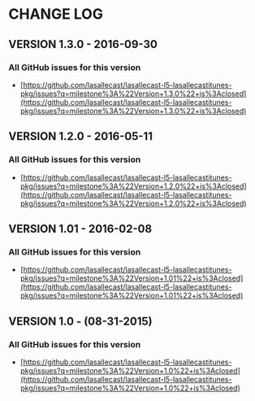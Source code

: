 # CHANGE LOG

## VERSION 1.3.0 - 2016-09-30

### All GitHub issues for this version
* [https://github.com/lasallecast/lasallecast-l5-lasallecastitunes-pkg/issues?q=milestone%3A%22Version+1.3.0%22+is%3Aclosed](https://github.com/lasallecast/lasallecast-l5-lasallecastitunes-pkg/issues?q=milestone%3A%22Version+1.3.0%22+is%3Aclosed)

## VERSION 1.2.0 - 2016-05-11

### All GitHub issues for this version
* [https://github.com/lasallecast/lasallecast-l5-lasallecastitunes-pkg/issues?q=milestone%3A%22Version+1.2.0%22+is%3Aclosed](https://github.com/lasallecast/lasallecast-l5-lasallecastitunes-pkg/issues?q=milestone%3A%22Version+1.2.0%22+is%3Aclosed)

## VERSION 1.01 - 2016-02-08

### All GitHub issues for this version
* [https://github.com/lasallecast/lasallecast-l5-lasallecastitunes-pkg/issues?q=milestone%3A%22Version+1.01%22+is%3Aclosed](https://github.com/lasallecast/lasallecast-l5-lasallecastitunes-pkg/issues?q=milestone%3A%22Version+1.01%22+is%3Aclosed)

## VERSION 1.0 - (08-31-2015)

### All GitHub issues for this version
* [https://github.com/lasallecast/lasallecast-l5-lasallecastitunes-pkg/issues?q=milestone%3A%22Version+1.0%22+is%3Aclosed](https://github.com/lasallecast/lasallecast-l5-lasallecastitunes-pkg/issues?q=milestone%3A%22Version+1.0%22+is%3Aclosed)






